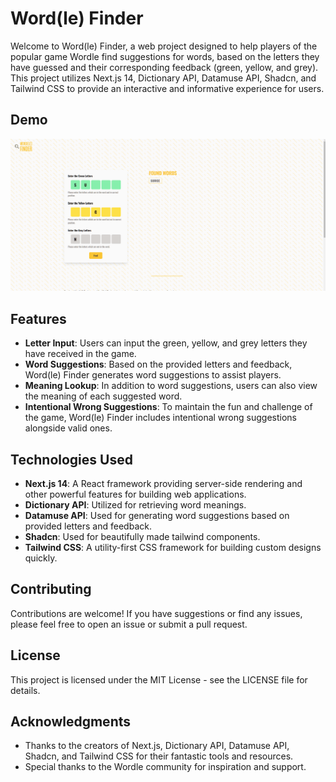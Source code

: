 # Word(le) Finder

Welcome to Word(le) Finder, a web project designed to help players of the popular game Wordle find suggestions for words, based on the letters they have guessed and their corresponding feedback (green, yellow, and grey). This project utilizes Next.js 14, Dictionary API, Datamuse API, Shadcn, and Tailwind CSS to provide an interactive and informative experience for users.

## Demo

![](public\word.le_finder_demo.gif)

## Features

- **Letter Input**: Users can input the green, yellow, and grey letters they have received in the game.
- **Word Suggestions**: Based on the provided letters and feedback, Word(le) Finder generates word suggestions to assist players.
- **Meaning Lookup**: In addition to word suggestions, users can also view the meaning of each suggested word.
- **Intentional Wrong Suggestions**: To maintain the fun and challenge of the game, Word(le) Finder includes intentional wrong suggestions alongside valid ones.

## Technologies Used

- **Next.js 14**: A React framework providing server-side rendering and other powerful features for building web applications.
- **Dictionary API**: Utilized for retrieving word meanings.
- **Datamuse API**: Used for generating word suggestions based on provided letters and feedback.
- **Shadcn**: Used for beautifully made tailwind components.
- **Tailwind CSS**: A utility-first CSS framework for building custom designs quickly.

## Contributing

Contributions are welcome! If you have suggestions or find any issues, please feel free to open an issue or submit a pull request.

## License

This project is licensed under the MIT License - see the LICENSE file for details.

## Acknowledgments

- Thanks to the creators of Next.js, Dictionary API, Datamuse API, Shadcn, and Tailwind CSS for their fantastic tools and resources.
- Special thanks to the Wordle community for inspiration and support.

